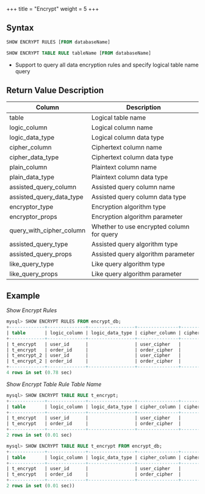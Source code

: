 +++
title = "Encrypt"
weight = 5
+++

## Syntax

```sql
SHOW ENCRYPT RULES [FROM databaseName]

SHOW ENCRYPT TABLE RULE tableName [FROM databaseName]
```
- Support to query all data encryption rules and specify logical table name query

## Return Value Description

| Column                    | Description                               |
| ------------------------- |-------------------------------------------|
| table                     | Logical table name                        |
| logic_column              | Logical column name                       |
| logic_data_type           | Logical column data type                  |
| cipher_column             | Ciphertext column name                    |
| cipher_data_type          | Ciphertext column data type               |
| plain_column              | Plaintext column name                     |
| plain_data_type           | Plaintext column data type                |
| assisted_query_column     | Assisted query column name                |
| assisted_query_data_type  | Assisted query column data type           |
| encryptor_type            | Encryption algorithm type                 |
| encryptor_props           | Encryption algorithm parameter            |
| query_with_cipher_column  | Whether to use encrypted column for query |
| assisted_query_type       | Assisted query algorithm type             |
| assisted_query_props      | Assisted query algorithm parameter        |
| like_query_type           | Like query algorithm type                 |
| like_query_props          | Like query algorithm parameter            |

## Example

*Show Encrypt Rules*
```sql
mysql> SHOW ENCRYPT RULES FROM encrypt_db;
+-------------+--------------+-----------------+---------------+------------------+--------------+-----------------+-----------------------+--------------------------+----------------+-------------------------+--------------------------+-----------------------+-----------------------+-------------------+-------------------+
| table       | logic_column | logic_data_type | cipher_column | cipher_data_type | plain_column | plain_data_type | assisted_query_column | assisted_query_data_type | encryptor_type | encryptor_props         | query_with_cipher_column | assisted_query_type   | assisted_query_props  |  like_query_type  | like_query_props  |
+-------------+--------------+-----------------+---------------+------------------+--------------+-----------------+-----------------------+--------------------------+----------------+-------------------------+--------------------------+-----------------------+-----------------------+-------------------+-------------------+
| t_encrypt   | user_id      |                 | user_cipher   |                  | user_plain   |                 |                       |                          | AES            | aes-key-value=123456abc | true                     |                       |                       |                   |                   |
| t_encrypt   | order_id     |                 | order_cipher  |                  |              |                 |                       |                          | MD5            |                         | true                     |                       |                       |                   |                   |
| t_encrypt_2 | user_id      |                 | user_cipher   |                  | user_plain   |                 |                       |                          | AES            | aes-key-value=123456abc | false                    |                       |                       |                   |                   |
| t_encrypt_2 | order_id     |                 | order_cipher  |                  |              |                 |                       |                          | MD5            |                         | false                    |                       |                       |                   |                   |
+-------------+--------------+-----------------+---------------+------------------+--------------+-----------------+-----------------------+--------------------------+----------------+-------------------------+--------------------------+-----------------------+-----------------------+-------------------+-------------------+
4 rows in set (0.78 sec)
```

*Show Encrypt Table Rule Table Name*
```sql
mysql> SHOW ENCRYPT TABLE RULE t_encrypt;
+-------------+--------------+-----------------+---------------+------------------+--------------+-----------------+-----------------------+--------------------------+----------------+-------------------------+--------------------------+-----------------------+-----------------------+-------------------+-------------------+
| table       | logic_column | logic_data_type | cipher_column | cipher_data_type | plain_column | plain_data_type | assisted_query_column | assisted_query_data_type | encryptor_type | encryptor_props         | query_with_cipher_column | assisted_query_type   | assisted_query_props  |  like_query_type  | like_query_props  |
+-------------+--------------+-----------------+---------------+------------------+--------------+-----------------+-----------------------+--------------------------+----------------+-------------------------+--------------------------+-----------------------+-----------------------+-------------------+-------------------+
| t_encrypt   | user_id      |                 | user_cipher   |                  | user_plain   |                 |                       |                          | AES            | aes-key-value=123456abc | true                     |                       |                       |                   |                   |
| t_encrypt   | order_id     |                 | order_cipher  |                  |              |                 |                       |                          | MD5            |                         | true                     |                       |                       |                   |                   |
+-------------+--------------+-----------------+---------------+------------------+--------------+-----------------+-----------------------+--------------------------+----------------+-------------------------+--------------------------+-----------------------+-----------------------+-------------------+-------------------+
2 rows in set (0.01 sec)

mysql> SHOW ENCRYPT TABLE RULE t_encrypt FROM encrypt_db;
+-------------+--------------+-----------------+---------------+------------------+--------------+-----------------+-----------------------+--------------------------+----------------+-------------------------+--------------------------+-----------------------+-----------------------+-------------------+-------------------+
| table       | logic_column | logic_data_type | cipher_column | cipher_data_type | plain_column | plain_data_type | assisted_query_column | assisted_query_data_type | encryptor_type | encryptor_props         | query_with_cipher_column | assisted_query_type   | assisted_query_props  |  like_query_type  | like_query_props  |
+-------------+--------------+-----------------+---------------+------------------+--------------+-----------------+-----------------------+--------------------------+----------------+-------------------------+--------------------------+-----------------------+-----------------------+-------------------+-------------------+
| t_encrypt   | user_id      |                 | user_cipher   |                  | user_plain   |                 |                       |                          | AES            | aes-key-value=123456abc | true                     |                       |                       |                   |                   |
| t_encrypt   | order_id     |                 | order_cipher  |                  |              |                 |                       |                          | MD5            |                         | true                     |                       |                       |                   |                   |
+-------------+--------------+-----------------+---------------+------------------+--------------+-----------------+-----------------------+--------------------------+----------------+-------------------------+--------------------------+-----------------------+-----------------------+-------------------+-------------------+
2 rows in set (0.01 sec))
```
